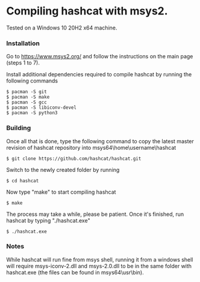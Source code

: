 # Compiling hashcat with msys2.

Tested on a Windows 10 20H2 x64 machine.

### Installation ###

Go to https://www.msys2.org/ and follow the instructions on the main page (steps 1 to 7).

Install additional dependencies required to compile hashcat by running the following commands

```
$ pacman -S git
$ pacman -S make
$ pacman -S gcc
$ pacman -S libiconv-devel
$ pacman -S python3
```

### Building ###

Once all that is done, type the following command to copy the latest master revision of hashcat repository into msys64\home\username\hashcat

```
$ git clone https://github.com/hashcat/hashcat.git
```

Switch to the newly created folder by running

```
$ cd hashcat
```

Now type "make" to start compiling hashcat

```
$ make
```

The process may take a while, please be patient. Once it's finished, run hashcat by typing "./hashcat.exe"

```
$ ./hashcat.exe
```

### Notes ###

While hashcat will run fine from msys shell, running it from a windows shell will require msys-iconv-2.dll and msys-2.0.dll to be in the same folder with hashcat.exe (the files can be found in msys64\usr\bin).
